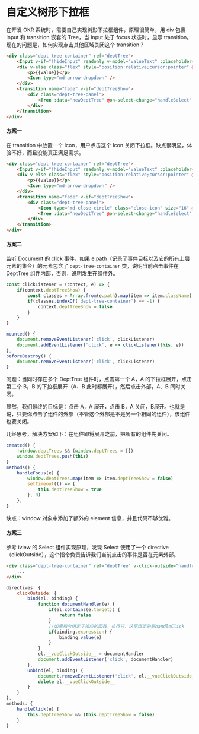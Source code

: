 # 自定义树形下拉框

在开发 OKR 系统时，需要自己实现树形下拉框组件，原理很简单，用 div 包裹 Input 和 transition 嵌套的 Tree，当 Input 处于 focus 状态时，显示 transition。现在的问题是，如何实现点击其他区域关闭这个 transition？

```html
<div class="dept-tree-container" ref="deptTree">
    <Input v-if="!hideInput" readonly v-model="valueText" :placeholder="placeholder" @on-focus="handleFocus"  @on-clear="handleClear" style="position:relative" clearable/>
    <div v-else class="flex" style="position:relative;cursor:pointer" @click="deptTreeShow = true">
        <p>{{value}}</p>
        <Icon type="md-arrow-dropdown" />
    </div>
    <transition name="fade" v-if="deptTreeShow">
        <div class="dept-tree-panel">
            <Tree :data="newDeptTree" @on-select-change="handleSelect" class="dept-tree"></Tree>
        </div>
    </transition>
</div>
```

#### 方案一

在 transition 中放置一个 Icon，用户点击这个 Icon 关闭下拉框。缺点很明显，体验不好，而且没能真正满足需求。

```html
<div class="dept-tree-container" ref="deptTree">
    <Input v-if="!hideInput" readonly v-model="valueText" :placeholder="placeholder" @on-focus="handleFocus"  @on-clear="handleClear" style="position:relative" clearable/>
    <div v-else class="flex" style="position:relative;cursor:pointer" @click="deptTreeShow = true">
        <p>{{value}}</p>
        <Icon type="md-arrow-dropdown" />
    </div>
    <transition name="fade" v-if="deptTreeShow">
        <div class="dept-tree-panel">
            <Icon type="md-close-circle" class="close-icon" size="16" @click="deptTreeShow = false"/>
            <Tree :data="newDeptTree" @on-select-change="handleSelect" class="dept-tree"></Tree>
        </div>
    </transition>
</div>
```

#### 方案二

监听 Document 的 click 事件，如果 e.path（记录了事件目标以及它的所有上层元素的集合）的元素包含了 `dept-tree-container` 类，说明当前点击事件在 DeptTree 组件内部，否则，说明发生在组件外。

```js
const clickListener = (context, e) => {
    if(context.deptTreeShow) {
        const classes = Array.from(e.path).map(item => item.className)
        if(classes.indexOf('dept-tree-container') == -1) {
            context.deptTreeShow = false
        }
    }
}

mounted() {
    document.removeEventListener('click', clickListener)
    document.addEventListener('click', e => clickListener(this, e))
},
beforeDestroy() {
    document.removeEventListener('click', clickListener)
}
```

问题：当同时存在多个 DeptTree 组件时，点击第一个 A，A 的下拉框展开，点击第二个 B，B 的下拉框展开（A、B 此时都展开），然后点击外部，A、B 同时关闭。

显然，我们最终的目标是：点击 A，A 展开，点击 B，A 关闭，B展开。也就是说，只要你点击了组件的外部（不管这个外部是不是另一个相同的组件），该组件也要关闭。

几经思考，解决方案如下：在组件即将展开之前，把所有的组件先关闭。

```js
created() {
    !window.deptTrees && (window.deptTrees = [])
    window.deptTrees.push(this)
}
methods() {
    handleFocus(e) {
        window.deptTrees.map(item => item.deptTreeShow = false)
        setTimeout(() => {
            this.deptTreeShow = true
        }, 0)
    },
}
```

缺点：window 对象中添加了额外的 element 信息，并且代码不够优雅。

#### 方案三

参考 iview 的 Select 组件实现原理，发现 Select 使用了一个 directive（clickOutside），这个指令负责告诉我们当前点击的事件是否在元素外部。

```html
<div class="dept-tree-container" ref="deptTree" v-click-outside="handleClick">
    ...
</div>
```

```js
directives: {
    clickOutside: {
        bind(el, binding) {
            function documentHandler(e) {
                if(el.contains(e.target)) {
                    return false
                }
                //如果指令绑定了相应的函数，执行它，这里绑定的是handleClick
                if(binding.expression) {
                    binding.value(e)
                }
            }
            el.__vueClickOutside__ = documentHandler
            document.addEventListener('click', documentHandler)
        },
        unbind(el, binding) {
            document.removeEventListener('click', el.__vueClickOutside__)
            delete el.__vueClickOutside__
        }
    }
},
methods: {
    handleClick(e) {
        this.deptTreeShow && (this.deptTreeShow = false)
    }
}
```